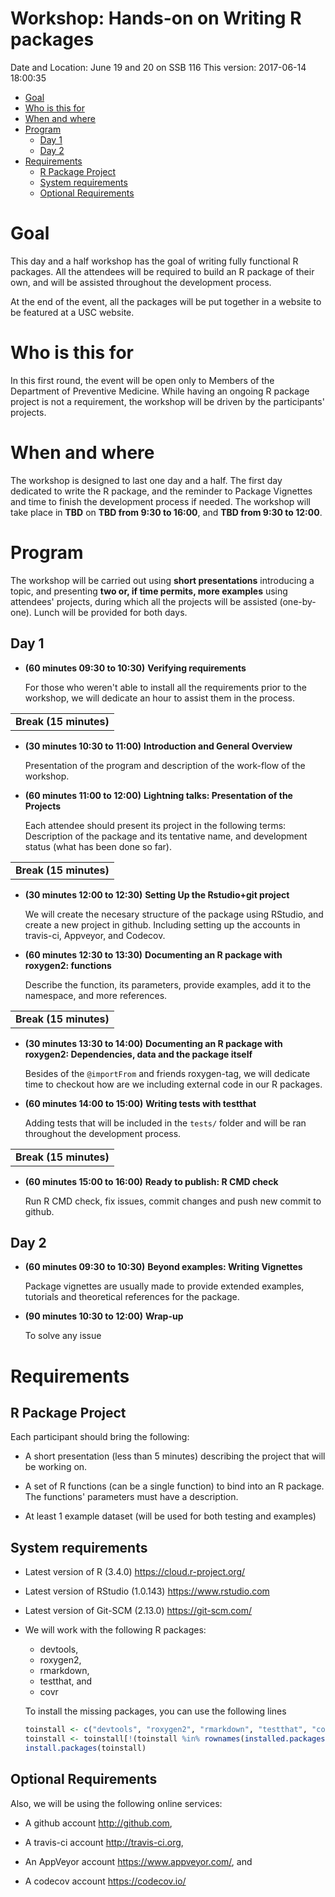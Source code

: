 Workshop: Hands-on on Writing R packages
================
Date and Location: June 19 and 20 on SSB 116
This version: 2017-06-14 18:00:35

-   [Goal](#goal)
-   [Who is this for](#who-is-this-for)
-   [When and where](#when-and-where)
-   [Program](#program)
    -   [Day 1](#day-1)
    -   [Day 2](#day-2)
-   [Requirements](#requirements)
    -   [R Package Project](#r-package-project)
    -   [System requirements](#system-requirements)
    -   [Optional Requirements](#optional-requirements)

Goal
====

This day and a half workshop has the goal of writing fully functional R packages. All the attendees will be required to build an R package of their own, and will be assisted throughout the development process.

At the end of the event, all the packages will be put together in a website to be featured at a USC website.

Who is this for
===============

In this first round, the event will be open only to Members of the Department of Preventive Medicine. While having an ongoing R package project is not a requirement, the workshop will be driven by the participants' projects.

When and where
==============

The workshop is designed to last one day and a half. The first day dedicated to write the R package, and the reminder to Package Vignettes and time to finish the development process if needed. The workshop will take place in **TBD** on **TBD from 9:30 to 16:00**, and **TBD from 9:30 to 12:00**.

Program
=======

The workshop will be carried out using **short presentations** introducing a topic, and presenting **two or, if time permits, more examples** using attendees' projects, during which all the projects will be assisted (one-by-one). Lunch will be provided for both days.

Day 1
-----

-   **(60 minutes 09:30 to 10:30)** **Verifying requirements**

    For those who weren't able to install all the requirements prior to the workshop, we will dedicate an hour to assist them in the process.

|                        |
|:----------------------:|
| **Break (15 minutes)** |

-   **(30 minutes 10:30 to 11:00)** **Introduction and General Overview**

    Presentation of the program and description of the work-flow of the workshop.

-   **(60 minutes 11:00 to 12:00)** **Lightning talks: Presentation of the Projects**

    Each attendee should present its project in the following terms: Description of the package and its tentative name, and development status (what has been done so far).

|                        |
|:----------------------:|
| **Break (15 minutes)** |

-   **(30 minutes 12:00 to 12:30)** **Setting Up the Rstudio+git project**

    We will create the necesary structure of the package using RStudio, and create a new project in github. Including setting up the accounts in travis-ci, Appveyor, and Codecov.

-   **(60 minutes 12:30 to 13:30)** **Documenting an R package with roxygen2: functions**

    Describe the function, its parameters, provide examples, add it to the namespace, and more references.

|                        |
|:----------------------:|
| **Break (15 minutes)** |

-   **(30 minutes 13:30 to 14:00)** **Documenting an R package with roxygen2: Dependencies, data and the package itself**

    Besides of the `@importFrom` and friends roxygen-tag, we will dedicate time to checkout how are we including external code in our R packages.

-   **(60 minutes 14:00 to 15:00)** **Writing tests with testthat**

    Adding tests that will be included in the `tests/` folder and will be ran throughout the development process.

|                        |
|:----------------------:|
| **Break (15 minutes)** |

-   **(60 minutes 15:00 to 16:00)** **Ready to publish: R CMD check**

    Run R CMD check, fix issues, commit changes and push new commit to github.

Day 2
-----

-   **(60 minutes 09:30 to 10:30)** **Beyond examples: Writing Vignettes**

    Package vignettes are usually made to provide extended examples, tutorials and theoretical references for the package.

-   **(90 minutes 10:30 to 12:00)** **Wrap-up**

    To solve any issue

Requirements
============

R Package Project
-----------------

Each participant should bring the following:

-   A short presentation (less than 5 minutes) describing the project that will be working on.

-   A set of R functions (can be a single function) to bind into an R package. The functions' parameters must have a description.

-   At least 1 example dataset (will be used for both testing and examples)

System requirements
-------------------

-   Latest version of R (3.4.0) <https://cloud.r-project.org/>

-   Latest version of RStudio (1.0.143) <https://www.rstudio.com>

-   Latest version of Git-SCM (2.13.0) <https://git-scm.com/>

-   We will work with the following R packages:

    -   devtools,
    -   roxygen2,
    -   rmarkdown,
    -   testthat, and
    -   covr

    To install the missing packages, you can use the following lines

    ``` r
    toinstall <- c("devtools", "roxygen2", "rmarkdown", "testthat", "covr") 
    toinstall <- toinstall[!(toinstall %in% rownames(installed.packages()))]
    install.packages(toinstall)
    ```

Optional Requirements
---------------------

Also, we will be using the following online services:

-   A github account <http://github.com>,

-   A travis-ci account <http://travis-ci.org>,

-   An AppVeyor account <https://www.appveyor.com/>, and

-   A codecov account <https://codecov.io/>
